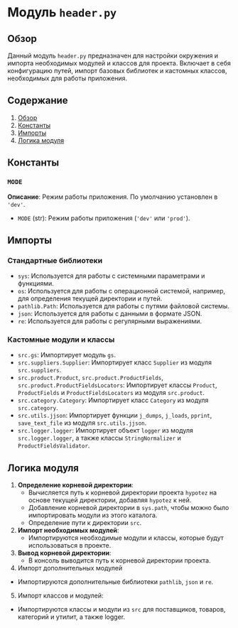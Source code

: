 # Модуль `header.py`

## Обзор

Данный модуль `header.py` предназначен для настройки окружения и импорта необходимых модулей и классов для проекта. Включает в себя конфигурацию путей, импорт базовых библиотек и кастомных классов, необходимых для работы приложения.

## Содержание

1.  [Обзор](#обзор)
2.  [Константы](#константы)
3.  [Импорты](#импорты)
4.  [Логика модуля](#логика-модуля)

## Константы

### `MODE`

**Описание**: Режим работы приложения. По умолчанию установлен в `'dev'`.

-   `MODE` (str): Режим работы приложения (`'dev'` или `'prod'`).

## Импорты

### Стандартные библиотеки

- `sys`: Используется для работы с системными параметрами и функциями.
- `os`: Используется для работы с операционной системой, например, для определения текущей директории и путей.
- `pathlib.Path`: Используется для работы с путями файловой системы.
- `json`: Используется для работы с данными в формате JSON.
- `re`: Используется для работы с регулярными выражениями.

### Кастомные модули и классы

- `src.gs`:  Импортирует модуль `gs`.
- `src.suppliers.Supplier`: Импортирует класс `Supplier` из модуля `src.suppliers`.
- `src.product.Product`, `src.product.ProductFields`, `src.product.ProductFieldsLocators`: Импортирует классы `Product`, `ProductFields` и `ProductFieldsLocators` из модуля `src.product`.
- `src.category.Category`: Импортирует класс `Category` из модуля `src.category`.
- `src.utils.jjson`: Импортирует функции `j_dumps`, `j_loads`, `pprint`, `save_text_file` из модуля `src.utils.jjson`.
- `src.logger.logger`: Импортирует объект `logger` из модуля `src.logger.logger`, а также классы `StringNormalizer` и `ProductFieldsValidator`.

## Логика модуля

1.  **Определение корневой директории**:
    - Вычисляется путь к корневой директории проекта `hypotez` на основе текущей директории, добавляя `hypotez` к ней.
    - Добавление корневой директории в `sys.path`, чтобы можно было импортировать модули из этого каталога.
    - Определение пути к директории `src`.
2.  **Импорт необходимых модулей**:
    - Импортируются необходимые модули и классы, которые будут использоваться в проекте.
3.  **Вывод корневой директории**:
    - В консоль выводится путь к корневой директории проекта.
4.  Импорт дополнительных модулей
  - Импортируются дополнительные библиотеки `pathlib`, `json` и `re`.
5.  Импорт классов и модулей:
   -  Импортируются классы и модули из `src` для поставщиков, товаров, категорий и утилит, а также logger.